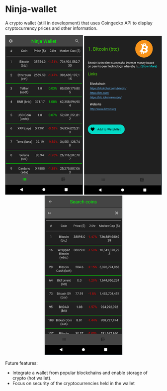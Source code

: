 # Ninja-wallet

A crypto wallet (still in development) that uses Coingecko API to display cryptocurrency prices and other information.

<p align="center">
  <img src="app/images/Screenshots/mainScreen.PNG" width="250" title="screenshot1">
  <img src="app/images/Screenshots/detailsScreen.PNG" width="250" title="screenshot2">
  <img src="app/images/Screenshots/searchScreen.PNG" width="250" title="screenshot3">
</p>

Future features: 
- Integrate a wallet from popular blockchains and enable storage of crypto (hot wallet).
- Focus on security of the cryptocurrencies held in the wallet
